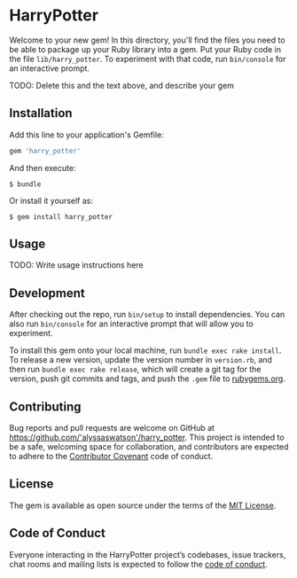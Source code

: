 # HarryPotter

Welcome to your new gem! In this directory, you'll find the files you need to be able to package up your Ruby library into a gem. Put your Ruby code in the file `lib/harry_potter`. To experiment with that code, run `bin/console` for an interactive prompt.

TODO: Delete this and the text above, and describe your gem

## Installation

Add this line to your application's Gemfile:

```ruby
gem 'harry_potter'
```

And then execute:

    $ bundle

Or install it yourself as:

    $ gem install harry_potter

## Usage

TODO: Write usage instructions here

## Development

After checking out the repo, run `bin/setup` to install dependencies. You can also run `bin/console` for an interactive prompt that will allow you to experiment.

To install this gem onto your local machine, run `bundle exec rake install`. To release a new version, update the version number in `version.rb`, and then run `bundle exec rake release`, which will create a git tag for the version, push git commits and tags, and push the `.gem` file to [rubygems.org](https://rubygems.org).

## Contributing

Bug reports and pull requests are welcome on GitHub at https://github.com/'alyssaswatson'/harry_potter. This project is intended to be a safe, welcoming space for collaboration, and contributors are expected to adhere to the [Contributor Covenant](http://contributor-covenant.org) code of conduct.

## License

The gem is available as open source under the terms of the [MIT License](https://opensource.org/licenses/MIT).

## Code of Conduct

Everyone interacting in the HarryPotter project’s codebases, issue trackers, chat rooms and mailing lists is expected to follow the [code of conduct](https://github.com/'alyssaswatson'/harry_potter/blob/master/CODE_OF_CONDUCT.md).
